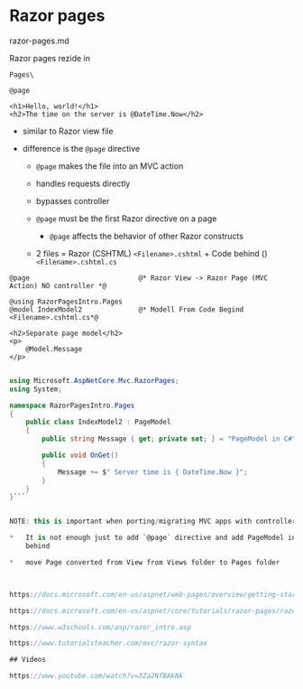# Razor pages

razor-pages.md

Razor pages rezide in 

```
Pages\
```

```
@page

<h1>Hello, world!</h1>
<h2>The time on the server is @DateTime.Now</h2>
```

*   similar to Razor view file

*   difference is the `@page` directive

    *   `@page` makes the file into an MVC action
    
    *   handles requests directly
    
    *   bypasses controller

    *   `@page` must be the first Razor directive on a page
    
        *   `@page` affects the behavior of other Razor constructs

    *   2 files = Razor (CSHTML) `<Filename>.cshtml` +  Code behind () `<Filename>.cshtml.cs`

```
@page                           @* Razor View -> Razor Page (MVC Action) NO controller *@

@using RazorPagesIntro.Pages
@model IndexModel2              @* Modell From Code Begind  <Filename>.cshtml.cs*@

<h2>Separate page model</h2>
<p>
    @Model.Message
</p>
```

```csharp

using Microsoft.AspNetCore.Mvc.RazorPages;
using System;

namespace RazorPagesIntro.Pages
{
    public class IndexModel2 : PageModel
    {
        public string Message { get; private set; } = "PageModel in C#";

        public void OnGet()
        {
            Message += $" Server time is { DateTime.Now }";
        }
    }
}```


NOTE: this is important when porting/migrating MVC apps with controllers.

*   It is not enough just to add `@page` directive and add PageModel inherited code
    behind

*   move Page converted from View from Views folder to Pages folder



https://docs.microsoft.com/en-us/aspnet/web-pages/overview/getting-started/introducing-razor-syntax-c

https://docs.microsoft.com/en-us/aspnet/core/tutorials/razor-pages/razor-pages-start?view=aspnetcore-2.2&tabs=visual-studio

https://www.w3schools.com/asp/razor_intro.asp

https://www.tutorialsteacher.com/mvc/razor-syntax

## Videos

https://www.youtube.com/watch?v=3Za2NfBAkNk
